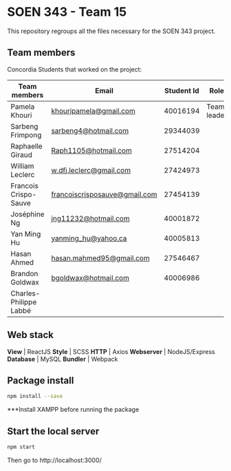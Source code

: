 # SOEN 343 - Team 15
This repository regroups all the files necessary for the SOEN 343 project.

## Team members 

Concordia Students that worked on the project:

Team members          | Email                         | Student Id   | Role 
------------          | --------------------          | ------------ |------------
Pamela Khouri         | khouripamela@gmail.com        | 40016194     | Team leader
Sarbeng Frimpong      | sarbeng4@hotmail.com          | 29344039     |
Raphaelle Giraud      | Raph1105@hotmail.com          | 27514204     | 
William Leclerc       | w.dfj.leclerc@gmail.com       | 27424973     | 
Francois Crispo-Sauve | francoiscrisposauve@gmail.com | 27454139     |
Joséphine Ng          | jng11232@hotmail.com          | 40001872     |
Yan Ming Hu           | yanming_hu@yahoo.ca           | 40005813     | 
Hasan Ahmed           | hasan.mahmed95@gmail.com      | 27546467     |
Brandon Goldwax       | bgoldwax@hotmail.com          | 40006986     | 
Charles-Philippe Labbé|                               |              |         

## Web stack
**View** | ReactJS
**Style** | SCSS
**HTTP** | Axios
**Webserver** | NodeJS/Express
**Database** | MySQL
**Bundler** | Webpack

## Package install
```bash
npm install --save
```
***Install XAMPP before running the package

## Start the local server
```bash
npm start
```
Then go to http://localhost:3000/
